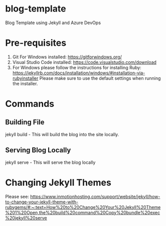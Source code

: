 # blog-template
Blog Template using Jekyll and Azure DevOps

# Pre-requisites

1. Git For Windows installed: https://gitforwindows.org/
2. Visual Studio Code installed: https://code.visualstudio.com/download
3. For Windows please follow the instructions for installing Ruby: https://jekyllrb.com/docs/installation/windows/#installation-via-rubyinstaller
Please make sure to use the default settings when running the installer.

# Commands

## Building File

jekyll build - This will build the blog into the site locally.

## Serving Blog Locally

jekyll serve - This will serve the blog locally

# Changing Jekyll Themes

Please see: https://www.inmotionhosting.com/support/website/jekyll/how-to-change-your-jekyll-theme-with-rubygems/#:~:text=How%20to%20Change%20Your%20Jekyll%20Theme%201%20Open,the%20build%20command%20Copy%20bundle%20exec%20jekyll%20serve
